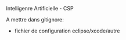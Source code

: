 Intelligenre Artificielle - CSP

A mettre dans gitignore:
- fichier de configuration eclipse/xcode/autre
